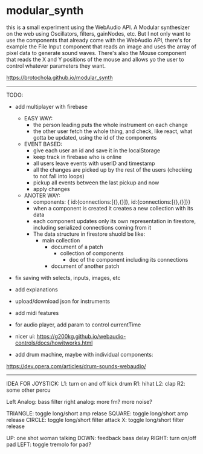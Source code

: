 # modular_synth

this is a small experiment using the WebAudio API.
A Modular synthesizer on the web using Oscillators, filters, gainNodes, etc.
But I not only want to use the components that already come with the WebAudio API, there's for example the File Input component that reads an image and uses the array of pixel data to generate sound waves. There's also the Mouse component that reads the X and Y positions of the mouse and allows yo the user to control whatever parameters they want.


https://brotochola.github.io/modular_synth


-------------------------

TODO:
* add multiplayer with firebase
    + EASY WAY: 
        - the person leading puts the whole instrument on each change
        - the other user fetch the whole thing, and check, like react, what gotta be updated, using the id of the components
    + EVENT BASED:
        - give each user an id and save it in the localStorage
        - keep track in firebase who is online
        - all users leave events with userID and timestamp
        - all the changes are picked up by the rest of the users (checking to not fall into loops)
        - pickup all events between the last pickup and now
        - apply changes
    + ANOTER WAY:
        - components: { id:{connections:[{},{}]}, id:{connections:[{},{}]}}
        - when a component is created it creates a new collection with its data
        - each component updates only its own representation in firestore, including serialized connections coming from it
        - The data structure in firestore shuold be like:
            + main collection
                * document of a patch
                    - collection of components
                        + doc of the component including its connections
                * document of another patch
      

* fix saving with selects, inputs, images, etc
* add explanations
* upload/download json for instruments
* add midi features
* for audio player, add param to control currentTime

* nicer ui:
https://g200kg.github.io/webaudio-controls/docs/howitworks.html

* add drum machine, maybe with individual components:

https://dev.opera.com/articles/drum-sounds-webaudio/





------------------

IDEA FOR JOYSTICK:
L1: turn on and off kick drum
R1: hihat
L2: clap
R2: some other percu

Left Analog: bass filter
right analog: more fm? more noise?

TRIANGLE: toggle long/short amp relase
SQUARE: toggle long/short amp release
CIRCLE: toggle long/short filter attack
X: toggle long/short filter release

UP: one shot woman talking
DOWN: feedback bass delay
RIGHT: turn on/off pad
LEFT: toggle tremolo for pad?